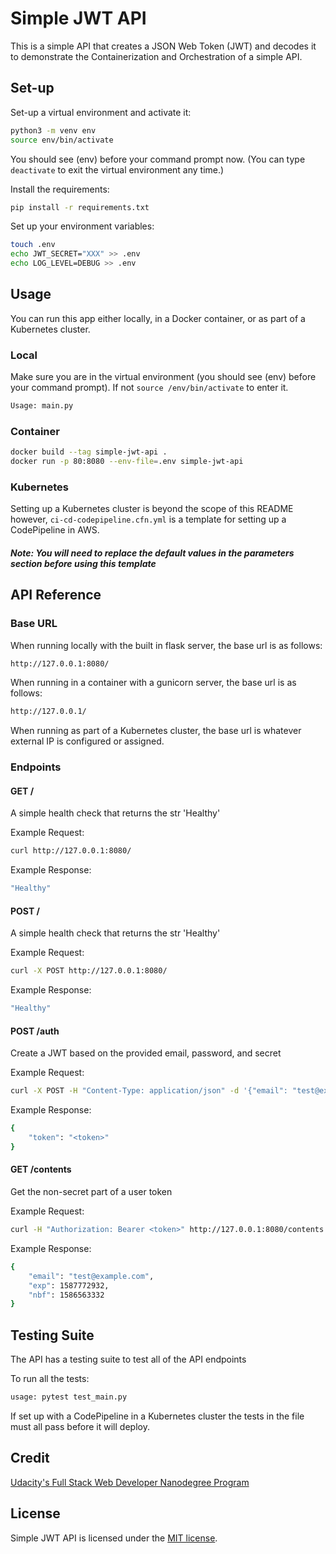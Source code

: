 # Simple JWT API

This is a simple API that creates a JSON Web Token (JWT) and decodes it to demonstrate the Containerization and Orchestration of a simple API.

## Set-up

Set-up a virtual environment and activate it:

```bash
python3 -m venv env
source env/bin/activate
```

You should see (env) before your command prompt now. (You can type `deactivate` to exit the virtual environment any time.)

Install the requirements:

```bash
pip install -r requirements.txt
```

Set up your environment variables:

```bash
touch .env
echo JWT_SECRET="XXX" >> .env
echo LOG_LEVEL=DEBUG >> .env
```

## Usage

You can run this app either locally, in a Docker container, or as part of a Kubernetes cluster.

### Local

Make sure you are in the virtual environment (you should see (env) before your command prompt). If not `source /env/bin/activate` to enter it.

```bash
Usage: main.py
```

### Container

```bash
docker build --tag simple-jwt-api .
docker run -p 80:8080 --env-file=.env simple-jwt-api
```

### Kubernetes

Setting up a Kubernetes cluster is beyond the scope of this README however, `ci-cd-codepipeline.cfn.yml` is a template for setting up a CodePipeline in AWS.

#### _Note: You will need to replace the default values in the parameters section before using this template_

## API Reference

### Base URL

When running locally with the built in flask server, the base url is as follows:

```bash
http://127.0.0.1:8080/
```

When running in a container with a gunicorn server, the base url is as follows:

```bash
http://127.0.0.1/
```

When running as part of a Kubernetes cluster, the base url is whatever external IP is configured or assigned.

### Endpoints

#### GET /

A simple health check that returns the str 'Healthy'

Example Request:

```bash
curl http://127.0.0.1:8080/
```

Example Response:

```bash
"Healthy"
```

#### POST /

A simple health check that returns the str 'Healthy'

Example Request:

```bash
curl -X POST http://127.0.0.1:8080/
```

Example Response:

```bash
"Healthy"
```

#### POST /auth

Create a JWT based on the provided email, password, and secret

Example Request:

```bash
curl -X POST -H "Content-Type: application/json" -d '{"email": "test@example.com", "password": "Password1!"}' http://127.0.0.1:8080/auth
```

Example Response:

```bash
{
    "token": "<token>"
}
```

#### GET /contents

Get the non-secret part of a user token

Example Request:

```bash
curl -H "Authorization: Bearer <token>" http://127.0.0.1:8080/contents
```

Example Response:

```bash
{
    "email": "test@example.com",
    "exp": 1587772932,
    "nbf": 1586563332
}
```

## Testing Suite

The API has a testing suite to test all of the API endpoints

To run all the tests:

```bash
usage: pytest test_main.py
```

If set up with a CodePipeline in a Kubernetes cluster the tests in the file must all pass before it will deploy.

## Credit

[Udacity's Full Stack Web Developer Nanodegree Program](https://www.udacity.com/course/full-stack-web-developer-nanodegree--nd0044)

## License

Simple JWT API is licensed under the [MIT license](https://github.com/danrneal/simple-jwt-api/blob/master/LICENSE).
